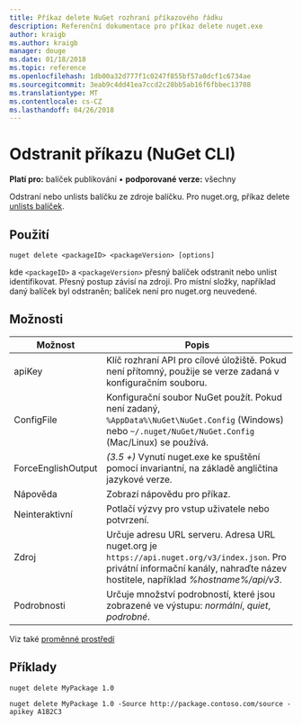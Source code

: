 ```yaml
---
title: Příkaz delete NuGet rozhraní příkazového řádku
description: Referenční dokumentace pro příkaz delete nuget.exe
author: kraigb
ms.author: kraigb
manager: douge
ms.date: 01/18/2018
ms.topic: reference
ms.openlocfilehash: 1db00a32d777f1c0247f855bf57a0dcf1c6734ae
ms.sourcegitcommit: 3eab9c4dd41ea7ccd2c28bb5ab16f6fbbec13708
ms.translationtype: MT
ms.contentlocale: cs-CZ
ms.lasthandoff: 04/26/2018
---
```

# <a name="delete-command-nuget-cli"></a>Odstranit příkazu (NuGet CLI)

**Platí pro:** balíček publikování &bullet; **podporované verze:** všechny

Odstraní nebo unlists balíčku ze zdroje balíčku. Pro nuget.org, příkaz delete [unlists balíček](../policies/deleting-packages.md).

## <a name="usage"></a>Použití

```cli
nuget delete <packageID> <packageVersion> [options]
```

kde `<packageID>` a `<packageVersion>` přesný balíček odstranit nebo unlist identifikovat. Přesný postup závisí na zdroji. Pro místní složky, například daný balíček byl odstraněn; balíček není pro nuget.org neuvedené.

## <a name="options"></a>Možnosti

| Možnost | Popis |
| --- | --- |
| apiKey | Klíč rozhraní API pro cílové úložiště. Pokud není přítomný, použije se verze zadaná v konfiguračním souboru. |
| ConfigFile | Konfigurační soubor NuGet použít. Pokud není zadaný, `%AppData%\NuGet\NuGet.Config` (Windows) nebo `~/.nuget/NuGet/NuGet.Config` (Mac/Linux) se používá.|
| ForceEnglishOutput | *(3.5 +)*  Vynutí nuget.exe ke spuštění pomocí invariantní, na základě angličtina jazykové verze. |
| Nápověda | Zobrazí nápovědu pro příkaz. |
| Neinteraktivní | Potlačí výzvy pro vstup uživatele nebo potvrzení. |
| Zdroj | Určuje adresu URL serveru. Adresa URL nuget.org je `https://api.nuget.org/v3/index.json`. Pro privátní informační kanály, nahraďte název hostitele, například *%hostname%/api/v3*. |
| Podrobnosti | Určuje množství podrobností, které jsou zobrazené ve výstupu: *normální*, *quiet*, *podrobné*. |

Viz také [proměnné prostředí](cli-ref-environment-variables.md)

## <a name="examples"></a>Příklady

```cli
nuget delete MyPackage 1.0

nuget delete MyPackage 1.0 -Source http://package.contoso.com/source -apikey A1B2C3
```
